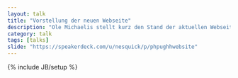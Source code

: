 ```yaml
---
layout: talk
title: "Vorstellung der neuen Webseite"
description: "Ole Michaelis stellt kurz den Stand der aktuellen Webseite vor."
category: talk
tags: [talks]
slide: "https://speakerdeck.com/u/nesquick/p/phpughhwebsite"
---
```

{% include JB/setup %}
